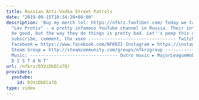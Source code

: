 ```yaml
---
title: Russian Anti-Vodka Street Patrols
date: "2019-09-15T10:34:20+08:00"
description: 'Buy my merch lol: https://nfkrz.fanfiber.com/ Today we take a look at
  "Lev Protiv" - a pretty infamous YouTube channel in Russia. Their intentions might
  be good, but the way they do things is pretty bad. Let''s peep this out. Smash like,
  subscribe, comment, thx xoxo --------------------------------- Twitch ► http://www.twitch.tv/nfkrz
  Facebook ► https://www.facebook.com/NFKRZ1 Instagram ► https://instagram.com/roman_nfkrz/
  Steam Group ► http://steamcommunity.com/groups/nfkrzgroup ---------------------------------
  Music: --------------------------------- Outro music ► MajorLeagueWobs/Holder -
  D I S T A N T'
url: /nfkrz/D3ViDbECa7Q/
providers:
  youtube:
    id: D3ViDbECa7Q
type: video
---
```

